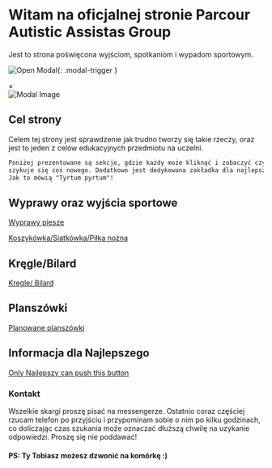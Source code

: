 # Witam na oficjalnej stronie Parcour Autistic Assistas Group

Jest to strona poświęcona wyjściom, spotkaniom i wypadom sportowym.

![Open Modal](https://kfaryn.github.io/strona/img/add.JPG){: .modal-trigger }

<div id="myModal" class="modal">
  <div class="modal-content">
    <span class="close" onclick="closeModal()">&times;</span>
    <img src="https://kfaryn.github.io/strona/img/add.JPG" alt="Modal Image" style="max-width: 100%; max-height: 100%; display: block; margin: 0 auto;">
  </div>
</div>

<script>
  var isModalOpen = false;  // Dodana zmienna do śledzenia stanu modala

  // Funkcja otwierająca modal
  function openModal() {
    if (!isModalOpen) {
      document.getElementById('myModal').style.display = 'block';
      isModalOpen = true;  // Ustawienie stanu modalu na otwarty
    }
  }

  // Funkcja zamykająca modal
  function closeModal() {
    document.getElementById('myModal').style.display = 'none';
  }

  // Funkcja sprawdzająca przewinięcie strony
  window.onscroll = function() {
    var modalTrigger = document.querySelector('.modal-trigger');
    var modalPosition = modalTrigger.offsetTop;

    // Jeżeli użytkownik przewinął stronę w dół, a modal nie jest otwarty, to otwórz modal
    if (window.scrollY > modalPosition && !isModalOpen) {
      openModal();
    }
  };
</script>


## Cel strony

Celem tej strony jest sprawdzenie jak trudno tworzy się takie rzeczy, oraz jest to jeden z celów edukacyjnych przedmiotu na uczelni.

```markdown
Poniżej prezentowane są sekcje, gdzie każdy może kliknąć i zobaczyć czy nie
szykuje się coś nowego. Dodatkowo jest dedykowana zakładka dla najlepszego.
Jak to mówią "Tyrtum pyrtum"!
```

## Wyprawy oraz wyjścia sportowe

[Wyprawy piesze](https://kfaryn.github.io/strona/)

[Koszykówka/Siatkówka/Piłka nożna](https://kfaryn.github.io/strona/pilka/)

## Kręgle/Bilard

[Kręgle/ Bilard]()


## Planszówki

[Planowane planszówki](https://kfaryn.github.io/strona/planszowki/)

## Informacja dla Najlepszego

[Only Najlepszy can push this button](https://kfaryn.github.io/strona/img/najlepszy.jpg)

### Kontakt

Wszelkie skargi proszę pisać na messengerze. Ostatnio coraz częściej rzucam telefon po przyjściu
i przypominam sobie o nim po kilku godzinach, co doliczając czas szukania może oznaczać dłuższą
chwilę na uzykanie odpowiedzi. Proszę się nie poddawać! 
#### PS: Ty Tobiasz możesz dzwonić na komórkę :)

